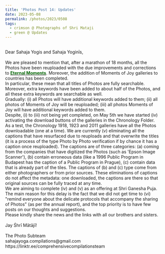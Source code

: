 ```yaml
---
title: 'Photos Post 14: Updates'
date: 2023-05-08
permalink: /photos/2023/0508
tags:
  - crimson @ Photographs of Shri Mataji
  - green @ Updates
---
```


<p>
<br>
Dear Sahaja Yogis and Sahaja Yoginīs,<br>
<br>
We are pleased to mention that, after a marathon of 18 months, all the Photos have been reuploaded with the due improvements and corrections to <a href="https://eternalmoments.smugmug.com/"> <font color="DarkGreen"><b>Eternal Moments</b></font></a>. Moreover, the addition of Moments of Joy galleries to countries has been completed.<br>
In particular, these mean that all titles of Photos are fully searchable. Moreover, extra keywords have been added to about half of the Photos, and all these extra keywords are searchable as well.<br>
Gradually: (i) all Photos will have additional keywords added to them; (ii) all photos of Moments of Joy will be reuploaded; (iii) all photos Moments of Joy will have additional keywords added to them.<br>
Despite, (i) to (iii) not being yet completed, on May 5th we have started (iv) activating the download buttons of the galleries in the Chronology Folder. As a test, the Chronology 1918, 1923 and 2011 galleries have all the Photos downloadable (one at a time). We are currently (v) eliminating all the captions that have resurfaced due to reuploads and that overwrite the titles (it is a process of the type Photo by Photo verification if by chance it has a caption once reuploaded). The captions are of three categories: (a) coming from the companies that have digitized the Photos (such as 'Epson Image Scanner'), (b) contain erroneous data (like a 1996 Public Program in Budapest has the caption of a Public Program in Prague), (c) contain data that is already part of the tiles. The captions of (b) and (c) type come from either photographers or from prior sources. These eliminations of captions do not affect the metadata: one downloaded, the captions are there so that original sources can be fully traced at any time.<br>
We are aiming to complete (iv) and (v) as an offering at Shri Ganesha Puja. The main reason for this delay is the fact that we did not get time to (vi) "remind everyone about the delicate protocols that accompany the sharing of Photos" (as per the annual report), and the top priority is to have few posts on our thoughts and suggestions.<br>
Please kindly share the news and the links with all our brothers and sisters.<br>
<br>
Jay Śhrī Mātājī!<br>
<br>
The Photo Subteam<br>
sahajayoga.compilations@gmail.com<br>
https://linktr.ee/comprehensivecompilationsteam<br>
</p>
